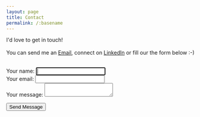 ```yaml
---
layout: page
title: Contact
permalink: /:basename
---
```


I'd love to get in touch!
<br />
<br />
You can send me an <a href="mailto:alirana@engineer.com">Email</a>, connect on <a href="https://www.linkedin.com/in/ranaalisaeed/">LinkedIn</a> or fill our the form below :-)
<br />
<br />

<div class="contact-page-wrapper">

<form action="https://formspree.io/f/manowqgw" method="POST" aria-label="Contact Form">
  <div class="form-group">
    <label for="name">Your name:</label>
    <input id="name" name="name" type="text" required autofocus aria-required="true">
  </div>

  <div class="form-group">
    <label for="email">Your email:</label>
    <input id="email" name="_replyto" type="email" required aria-required="true">
  </div>

  <div class="form-group">
    <label for="message">Your message:</label>
    <textarea id="message" name="message" required aria-required="true"></textarea>
  </div>

  <!-- Hidden fields remain the same -->
  <input type="hidden" name="_subject" value="New message from your site">
  <input type="hidden" name="_next" value="https://ranaalisaeed.github.io/thank-you/?submitted=true">
  
  <button class="form-button" type="submit">Send Message</button>
</form>

</div>